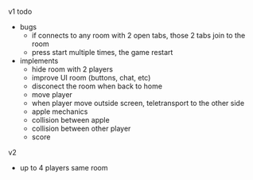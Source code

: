 v1
todo

- bugs
  - if connects to any room with 2 open tabs, those 2 tabs join to the room
  - press start multiple times, the game restart
- implements
  - hide room with 2 players
  - improve UI room (buttons, chat, etc)
  - disconect the room when back to home
  - move player
  - when player move outside screen, teletransport to the other side
  - apple mechanics
  - collision between apple
  - collision between other player
  - score

v2

- up to 4 players same room
